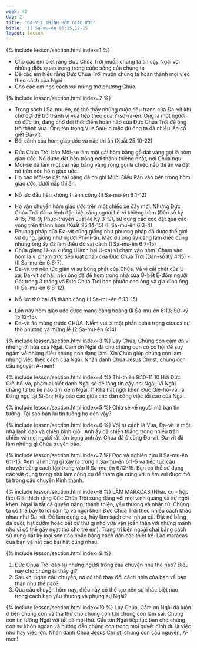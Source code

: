 ```yaml
---
week: 42
day: 2
title: 'ĐA-VÍT THỈNH HÒM GIAO ƯỚC'
bible: 'II Sa-mu-ên 06:15,12-15'
layout: lesson
---
```



{% include lesson/section.html index=1 %}
- Cho các em biết rằng Đức Chúa Trời muốn chúng ta tin cậy Ngài với những điều quan trọng trong cuộc sống của chúng ta
- Để các em hiểu rằng Đức Chúa Trời muốn chúng ta hoàn thành mọi việc theo cách của Ngài
- Cho các em học cách vui mừng thờ phượng Chúa.


{% include lesson/section.html index=2 %}
* Trong sách I Sa-mu-ên, có thể thấy những cuộc đấu tranh của Đa-vít khi chờ đợi để trở thành vị vua tiếp theo của Y-sơ-ra-ên. Ông là một người có đức tin, đang chờ đợi thời điểm hoàn hảo của Đức Chúa Trời để ông trở thành vua. Ông tôn trọng Vua Sau-lơ mặc dù ông ta đã nhiều lần cố giết Đa-vít.
* Bối cảnh của hòm giao ước và nắp thi ân (Xuất 25:10-22)
- Đức Chúa Trời bảo Môi-se làm một cái hòm bằng gỗ dát vàng gọi là hòm giao ước. Nó được đặt bên trong nơi thánh thiêng nhất, nơi Chúa ngự.
- Môi-se đã làm một cái nắp bằng vàng ròng gọi là chiếc nắp thi ân và đặt nó trên nóc hòm giao ước.
- Họ bảo Môi-se đặt hai bảng đá có ghi Mười Điều Răn vào bên trong hòm giao ước, dưới nắp thi ân.
* Nỗ lực đầu tiên không thành công (II Sa-mu-ên 6:1-12)
- Họ vận chuyển hòm giao ước trên một chiếc xe đẩy mới. Nhưng Đức Chúa Trời đã ra lệnh đặc biệt rằng người Lê-vi khiêng hòm (Dân số ký 4:15; 7:8-9; Phục-truyền Luật-lệ Ký 31:9), sử dụng các cọc đặt qua các vòng trên thành hòm (Xuất 25:14-15) (II Sa-mu-ên 6:3-4)
- Phương pháp của Đa-vít cũng giống như phương pháp đã được thế giới sử dụng, giống như người Phi-li-tin. Mặc dù ông ấy đang làm điều đúng nhưng ông ấy đã làm điều đó sai cách (I Sa-mu-ên 6:7-15)
- Chúa giáng U-xa xuống  (Hành hại U-xa) vì chạm vào hòm. Chạm vào hòm là vi phạm trực tiếp luật pháp của Đức Chúa Trời (Dân-số Ký 4:15) - (II Sa-mu-ên 6:6-7).
- Đa-vít trở nên tức giận vì sự bùng phát của Chúa. Và vì cái chết của U-xa, Đa-vít sợ hãi, nên ông đã để hòm trong nhà của Ô-bết Ê-đôm người Gát trong 3 tháng và Đức Chúa Trời ban phước cho ông và gia đình ông. (II Sa-mu-ên 6:8-12).
* Nỗ lực thứ hai đã thành công (II Sa-mu-ên 6:13-15)
- Lần này hòm giao ước được mang đàng hoàng (II Sa-mu-ên 6:13; Sử-ký 15:12-15).
- Đa-vít ăn mừng trước CHÚA. Niềm vui là một phần quan trọng của cả sự thờ phượng và mừng lễ (2 Sa-mu-ên 6:14)


{% include lesson/section.html index=3 %}
Lạy Chúa, Chúng con cảm ơn vì những lời hứa của Ngài. Cảm ơn Ngài đã cho chúng con có cơ hội để suy ngẫm về những điều chúng con đang làm. Xin Chúa giúp chúng con làm những việc theo cách của Ngài.  Nhân danh Chúa Jêsus Christ, chúng con cầu nguyện A-men!




{% include lesson/section.html index=4 %}
Thi-thiên 9:10-11
 10 Hỡi Đức Giê-hô-va, phàm ai biết danh Ngài sẽ để lòng tin cậy nơi Ngài; Vì Ngài chẳng từ bỏ kẻ nào tìm kiếm Ngài. 11 Khá hát ngợi khen Đức Giê-hô-va, là Đấng ngự tại Si-ôn; Hãy báo cáo giữa các dân công việc tối cao của Ngài.


{% include lesson/section.html index=5 %}
Chia sẻ về người mà bạn tin tưởng. Tại sao bạn lại tin tưởng họ đến vậy?


{% include lesson/section.html index=6 %}
Với tư cách là Vua, Đa-vít là một nhà lãnh đạo và chiến binh giỏi. Anh ấy đã chiến thắng trong nhiều trận chiến và mọi người rất tôn trọng anh ấy. Chúa đã ở cùng Đa-vít. Đa-vít đã làm những gì Chúa truyền bảo.


{% include lesson/section.html index=7 %}
Đọc và nghiên cứu II Sa-mu-ên 6:1-15. Xem lại những gì xảy ra trong II Sa-mu-ên 6:1-5 và tiếp tục câu chuyện bằng cách tập trung vào II Sa-mu-ên 6:12-15. Bạn có thể sử dụng các vật dụng trong nhà làm công cụ để tham gia cùng với niềm vui được mô tả trong câu chuyện Kinh thánh.


{% include lesson/section.html index=8 %}
LÀM MARACAS (Nhạc cụ - hộp lắc)
Giải thích rằng Đức Chúa Trời xứng đáng với mọi vinh quang và sự ngợi khen. Ngài là tất cả quyền năng, thánh thiện, yêu thương và nhân từ. Chúng ta có thể bày tỏ lời cảm tạ và ngợi khen Đức Chúa Trời theo nhiều cách khác nhau như Đa-vít. Để làm dụng cụ, hãy làm sạch chai nhựa cũ. Đặt nó bằng đá cuội, hạt cườm hoặc bất cứ thứ gì nhỏ vừa vặn (cẩn thận với những mảnh nhỏ vì có thể gây ngạt thở cho trẻ em). Trang trí bên ngoài chai bằng cách sử dụng bất kỳ loại sơn nào hoặc bằng cách dán các thiết kế. Lắc maracas của bạn và hát các bài hát cùng nhau.



{% include lesson/section.html index=9 %}
1. Đức Chúa Trời đáp lại những người trong câu chuyện như thế nào? Điều này cho chúng ta thấy gì?
2. Sau khi nghe câu chuyện, nó có thể thay đổi cách nhìn của bạn về bản thân như thế nào?
3. Qua câu chuyện hôm nay, điều này có thể tạo nên sự khác biệt nào trong cách bạn yêu thương và phụng sự Ngài?


{% include lesson/section.html index=10 %}
Lạy Chúa, Cảm ơn Ngài đã luôn ở bên chúng con và tha thứ cho chúng con khi chúng con làm sai. Chúng con tin tưởng Ngài với tất cả mọi thứ. Cầu xin Ngài tiếp tục ban cho chúng con sự khôn ngoan và hướng dẫn chúng con trong mọi quyết định dù là việc nhỏ hay việc lớn. Nhân danh Chúa Jêsus Christ, chúng con cầu nguyện, A-men!